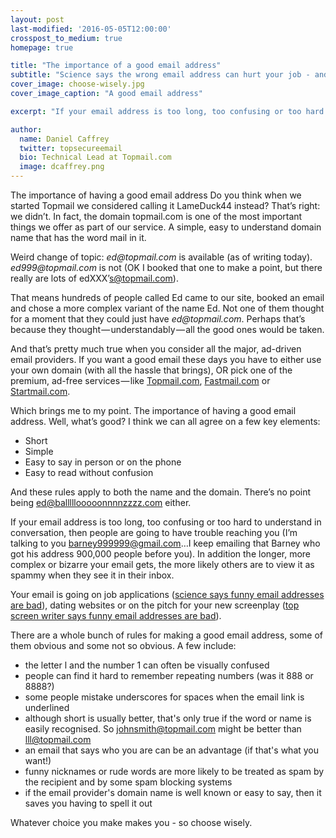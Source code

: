 ```yaml
---
layout: post
last-modified: '2016-05-05T12:00:00'
crosspost_to_medium: true
homepage: true

title: "The importance of a good email address"
subtitle: "Science says the wrong email address can hurt your job - and your love life"
cover_image: choose-wisely.jpg
cover_image_caption: "A good email address"

excerpt: "If your email address is too long, too confusing or too hard to understand in conversation, then people are going to have trouble reaching you...In addition the longer, more complex or bizarre your email gets, the more likely others are to view it as spammy when they see it in their inbox."

author:
  name: Daniel Caffrey
  twitter: topsecureemail
  bio: Technical Lead at Topmail.com
  image: dcaffrey.png  
---
```

The importance of having a good email address Do you think when we started Topmail we considered calling it LameDuck44 instead? That’s right: we didn’t. In fact, the domain topmail.com is one of the most important things we offer as part of our service. A simple, easy to understand domain name that has the word mail in it.

Weird change of topic: _ed@topmail.com_ is available (as of writing today). _ed999@topmail.com_ is not (OK I booked that one to make a point, but there really are lots of edXXX’s@topmail.com).

That means hundreds of people called Ed came to our site, booked an email and chose a more complex variant of the name Ed. Not one of them thought for a moment that they could just have _ed@topmail.com_. Perhaps that’s because they thought — understandably — all the good ones would be taken.

And that’s pretty much true when you consider all the major, ad-driven email providers. If you want a good email these days you have to either use your own domain (with all the hassle that brings), OR pick one of the premium, ad-free services — like [Topmail.com](https://www.topmail.com), [Fastmail.com](https://www.fastmail.com) or [Startmail.com](https://www.startmail.com).

Which brings me to my point. The importance of having a good email address. Well, what’s good? I think we can all agree on a few key elements:

* Short
* Simple
* Easy to say in person or on the phone
* Easy to read without confusion

And these rules apply to both the name and the domain. There’s no point being ed@balllllooooonnnnzzzz.com either.

If your email address is too long, too confusing or too hard to understand in conversation, then people are going to have trouble reaching you (I’m talking to you barney999999@gmail.com…I keep emailing that Barney who got his address 900,000 people before you). In addition the longer, more complex or bizarre your email gets, the more likely others are to view it as spammy when they see it in their inbox.

Your email is going on job applications ([science says funny email addresses are bad](http://www.livescience.com/4407-hip-mail-addresses-bad-resumes.html)), dating websites or on the pitch for your new screenplay ([top screen writer says funny email addresses are bad](http://johnaugust.com/2010/why-email-addresses-matter)).

There are a whole bunch of rules for making a good email address, some of them obvious and some not so obvious. A few include:

* the letter l and the number 1 can often be visually confused
* people can find it hard to remember repeating numbers (was it 888 or 8888?)
* some people mistake underscores for spaces when the email link is underlined
* although short is usually better, that's only true if the word or name is easily recognised. So johnsmith@topmail.com might be better than lll@topmail.com
* an email that says who you are can be an advantage (if that's what you want!)
* funny nicknames or rude words are more likely to be treated as spam by the recipient and by some spam blocking systems
* if the email provider's domain name is well known or easy to say, then it saves you having to spell it out

Whatever choice you make makes you - so choose wisely. 

